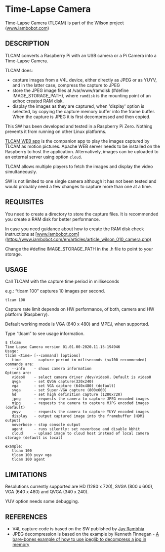 # Time-Lapse Camera

Time-Lapse Camera (TLCAM) is part of the Wilson project (www.iambobot.com)

## DESCRIPTION

TLCAM converts a Raspberry Pi with an USB camera or a Pi Camera into a Time-Lapse Camera.

TLCAM does:
- capture images from a V4L device, either directly as JPEG or as YUYV, and in the latter case, compress the capture to JPEG
- store the JPEG image files at /var/www/ramdisk (#define IMAGE_STORAGE_PATH), where `ramdisk` is the mounting point of an adhoc created RAM disk.
- display the images as they are captured, when 'display' option is selected, by copying the capture memory buffer into the frame buffer. When the capture is JPEG it is first decompressed and then copied.

This SW has been developed and tested in a Raspberry Pi Zero. Nothing prevents it from running on other Linux platforms. 

[TLCAM WEB app](https://github.com/fernandorpardo/Time-Lapse-Camera-WEB-app) is the companion app to play the images captured by TLCAM as motion pictures. Apache WEB server needs to be installed on the Raspberry to host the application. 
Alternatively, images can be uploaded to an external server using option `cloud`.

TLCAM allows multiple players to fetch the images and display the video simultaneously.

SW is not limited to one single camera although it has not been tested and would probably need a few changes to capture more than one at a time.


## REQUISITES
You need to create a directory to store the capture files. It is recommended you create a RAM disk for better performance.

In case you need guidance about how to create the RAM disk check instructions at [www.iambobot.com](https://www.iambobot.com/en/articles/article_wilson_010_camera.php)

Change the #define IMAGE_STORAGE_PATH in the .h file to point to your storage.


## USAGE
Call TLCAM with the capture time period in milliseconds

e.g.: “tlcam 100” captures 10 images per second. 

```console
tlcam 100
```
Capture rate limit depends on HW performance, of both, camera and HW platform (Raspberry).

Default working mode is VGA (640 x 480) and MPEJ, when supported.

Type “tlcam” to see usage information. 

```console
$ tlcam
Time Lapse Camera version 01.01.00-2020.11.15-194946
Usage:
tlcam <time> [--command] [options]
   time      - capture period in miliseconds (<=100 recommended)
commands are:
   --info    - shows camera information
Options are:
   videoX    - select camera driver /dev/videoX. Default is video0
   qvga      - set QVGA capture(320x240)
   vga       - set VGA capture (640x480) (default)
   svga      - set Super-VGA capture (800x600)
   hd        - set high definition capture (1280x720)
   jpeg      - requests the camera to capture JPEG encoded images
   mjpg      - requests the camera to capture MJPG encoded images (default)
   yuyv      - requests the camera to capture YUYV encoded images
   display   - output captured image into the framebuffer (HDMI output)
   noverbose - stop console output
   agent     - runs silently: set noverbose and disable kbhit
   cloud     - upload image to cloud host instead of local camera storage (default is local)

example:
   tlcam 100
   tlcam 100 yuyv vga
   tlcam 100 agent
```

## LIMITATIONS
Resolutions currently supported are HD (1280 x 720), SVGA (800 x 600), VGA (640 x 480) and QVGA (340 x 240).

YUV option needs some debugging.

## REFERENCES
- V4L capture code is based on the SW published by [Jay Rambhia](https://gist.github.com/jayrambhia/5866483)
- JPEG decompression is based on the example by Kenneth Finnegan - [A bare-bones example of how to use jpeglib to decompress a jpg in memory](https://gist.github.com/PhirePhly/3080633)
